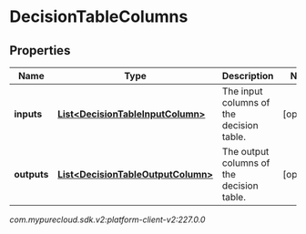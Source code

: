 # DecisionTableColumns


## Properties

| Name | Type | Description | Notes |
| ------------ | ------------- | ------------- | ------------- |
| **inputs** | [**List&lt;DecisionTableInputColumn&gt;**](DecisionTableInputColumn) | The input columns of the decision table. |  [optional] |
| **outputs** | [**List&lt;DecisionTableOutputColumn&gt;**](DecisionTableOutputColumn) | The output columns of the decision table. |  [optional] |




_com.mypurecloud.sdk.v2:platform-client-v2:227.0.0_
